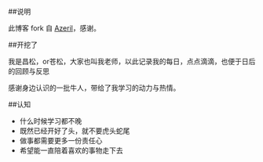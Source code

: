 ##说明

此博客 fork 自 [Azeril](http://azeril.me/)，感谢。

##开挖了

我是昌松，or苍松，大家也叫我老师，以此记录我的每日，点点滴滴，也便于日后的回顾与反思

感谢身边认识的一批牛人，带给了我学习的动力与热情。


##认知


- 什么时候学习都不晚
- 既然已经开好了头，就不要虎头蛇尾
- 做事都需要更多一份责任心
- 希望能一直陪着喜欢的事物走下去



